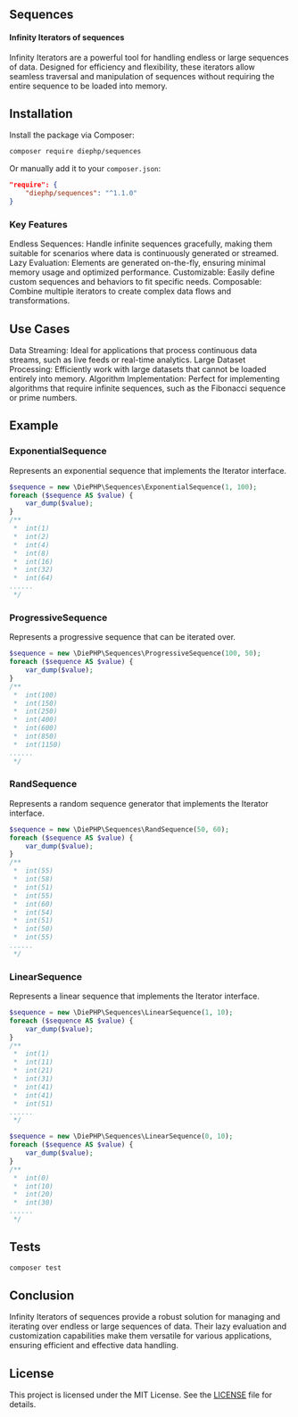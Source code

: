 ## Sequences 
#### Infinity Iterators of sequences
Infinity Iterators are a powerful tool for handling endless or large sequences of data. Designed for efficiency and flexibility, these iterators allow seamless traversal and manipulation of sequences without requiring the entire sequence to be loaded into memory.


## Installation

Install the package via Composer:

```bash
composer require diephp/sequences
```

Or manually add it to your `composer.json`:

```json
"require": {
    "diephp/sequences": "^1.1.0"
}
```

### Key Features
Endless Sequences: Handle infinite sequences gracefully, making them suitable for scenarios where data is continuously generated or streamed.
Lazy Evaluation: Elements are generated on-the-fly, ensuring minimal memory usage and optimized performance.
Customizable: Easily define custom sequences and behaviors to fit specific needs.
Composable: Combine multiple iterators to create complex data flows and transformations.


## Use Cases
Data Streaming: Ideal for applications that process continuous data streams, such as live feeds or real-time analytics.
Large Dataset Processing: Efficiently work with large datasets that cannot be loaded entirely into memory.
Algorithm Implementation: Perfect for implementing algorithms that require infinite sequences, such as the Fibonacci sequence or prime numbers.

## Example

### ExponentialSequence
Represents an exponential sequence that implements the Iterator interface.
```php
$sequence = new \DiePHP\Sequences\ExponentialSequence(1, 100);
foreach ($sequence AS $value) {
    var_dump($value);
}
/**
 *  int(1)
 *  int(2)
 *  int(4)
 *  int(8)
 *  int(16)
 *  int(32)
 *  int(64)
......
 */
```

### ProgressiveSequence
Represents a progressive sequence that can be iterated over.
```php
$sequence = new \DiePHP\Sequences\ProgressiveSequence(100, 50);
foreach ($sequence AS $value) {
    var_dump($value);
}
/**
 *  int(100)
 *  int(150)
 *  int(250)
 *  int(400)
 *  int(600)
 *  int(850)
 *  int(1150)
......
 */
```
### RandSequence
Represents a random sequence generator that implements the Iterator interface.
```php
$sequence = new \DiePHP\Sequences\RandSequence(50, 60);
foreach ($sequence AS $value) {
    var_dump($value);
}
/**
 *  int(55)
 *  int(58)
 *  int(51)
 *  int(55)
 *  int(60)
 *  int(54)
 *  int(51)
 *  int(50)
 *  int(55)
......
 */
```

### LinearSequence
Represents a linear sequence that implements the Iterator interface.
```php
$sequence = new \DiePHP\Sequences\LinearSequence(1, 10);
foreach ($sequence AS $value) {
    var_dump($value);
}
/**
 *  int(1)
 *  int(11)
 *  int(21)
 *  int(31)
 *  int(41)
 *  int(41)
 *  int(51)
......
 */
```
```php
$sequence = new \DiePHP\Sequences\LinearSequence(0, 10);
foreach ($sequence AS $value) {
    var_dump($value);
}
/**
 *  int(0)
 *  int(10)
 *  int(20)
 *  int(30)
......
 */
```

## Tests
```bash
composer test
```

## Conclusion
Infinity Iterators of sequences provide a robust solution for managing and iterating over endless or large sequences of data. Their lazy evaluation and customization capabilities make them versatile for various applications, ensuring efficient and effective data handling.

## License

This project is licensed under the MIT License. See the [LICENSE](LICENSE) file for details.
